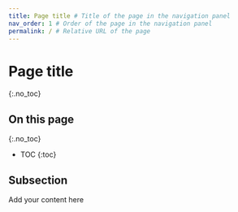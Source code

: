 ```yaml
---
title: Page title # Title of the page in the navigation panel
nav_order: 1 # Order of the page in the navigation panel
permalink: / # Relative URL of the page
---
```


# Page title
{:.no_toc}

## On this page
{:.no_toc}

* TOC
{:toc}

## Subsection

Add your content here
